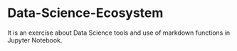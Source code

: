 # Data-Science-Ecosystem
It is an exercise about Data Science tools and use of markdown functions in Jupyter Notebook.
